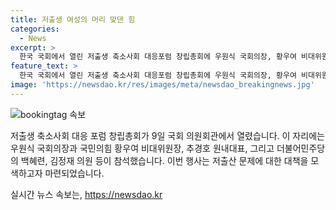 ```yaml
---
title: 저출생 여성의 머리 맞댄 힘
categories:
  - News
excerpt: >
  한국 국회에서 열린 저출생 축소사회 대응포럼 창립총회에 우원식 국회의장, 황우여 비대위원장, 추경호 원내대표, 백혜련, 김정재 의원이 참석했다.
feature_text: >
  한국 국회에서 열린 저출생 축소사회 대응포럼 창립총회에 우원식 국회의장, 황우여 비대위원장, 추경호 원내대표, 백혜련, 김정재 의원이 참석했다.
image: 'https://newsdao.kr/res/images/meta/newsdao_breakingnews.jpg'
---
```


<p><img src="https://newsdao.kr/res/images/meta/newsdao_breakingnews.jpg" alt="bookingtag 속보" /></p>

<p>저출생 축소사회 대응 포럼 창립총회가 9일 국회 의원회관에서 열렸습니다. 이 자리에는 우원식 국회의장과 국민의힘 황우여 비대위원장, 추경호 원내대표, 그리고 더불어민주당의 백혜련, 김정재 의원 등이 참석했습니다. 이번 행사는 저출산 문제에 대한 대책을 모색하고자 마련되었습니다.</p>
실시간 뉴스 속보는, <a href="https://newsdao.kr" rel="dofollow">https://newsdao.kr</a>


